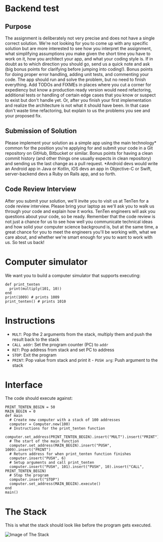 # Backend test

## Purpose 

The assignment is deliberately not very precise and does not have a single correct solution. We're not looking for you to come up with any specific solution but are more interested to see how you interpret the assignment, what simplifying assumptions you make given the short time you have to work on it, how you architect your app, and what your coding style is. If in doubt as to which direction you should go, send us a quick note and ask (big bonus points for clarifying before jumping into coding!). Bonus points for doing proper error handling, adding unit tests, and commenting your code. The app should run and solve the problem, but no need to finish everything. Add TODOs and FIXMEs in places where you cut a corner for expediency but know a production ready version would need refactoring, additional tests or handling of certain edge cases that you know or suspect to exist but don't handle yet. Or, after you finish your first implementation and realize the architecture is not what it should have been. In that case don't waste time refactoring, but explain to us the problems you see and your proposed fix. 

## Submission of Solution 
Please implement your solution as a simple app using the main technology* common for the position you're applying for and submit your code in a Git repository on GitHub, Bitbucket or similar. Bonus points for having a clean commit history (and other things one usually expects in clean repository) and sending us the last change as a pull request. 
*Android devs would write an Android app in Java or Kotlin, iOS devs an app in Objective-C or Swift, server-backend devs a Ruby on Rails app, and so forth. 

## Code Review Interview 

After you submit your solution, we'll invite you to visit us at TenTen for a code review interview. Please bring your laptop as we'll ask you to walk us through your code and explain how it works. TenTen engineers will ask you questions about your code, so be ready. Remember that the code review is not just a chance for us to see how well you communicate technical ideas and how solid your computer science background is, but at the same time, a great chance for you to meet the engineers you'll be working with, what we care about, and whether we're smart enough for you to want to work with us. So test us back! 

# Computer simulator 

We want you to build a computer simulator that supports executing: 

```
def print_tenten
  print(multiply(101, 10))
end
print(1009) # prints 1009 
print_tenten() # prints 1010
```

# Instructions 

* `MULT`: Pop the 2 arguments from the stack, multiply them and push the result back to the stack 
* `CALL addr`: Set the program counter (PC) to `addr`
* `RET`: Pop address from stack and set PC to address
* `STOP`: Exit the program 
* `PRINT`: Pop value from stack and print it - `PUSH arg`: Push argument to the stack 

# Interface 

The code should execute against: 

```
PRINT_TENTEN_BEGIN = 50
MAIN_BEGIN = 0
def main
  # Create new computer with a stack of 100 addresses
  computer = Computer.new(100)
  # Instructions for the print_tenten function
  computer.set_address(PRINT_TENTEN_BEGIN).insert("MULT").insert("PRINT").insert("RET")
  # The start of the main function
  computer.set_address(MAIN_BEGIN).insert("PUSH", 1009).insert("PRINT")
  # Return address for when print_tenten function finishes
  computer.insert("PUSH", 6)
  # Setup arguments and call print_tenten
  computer.insert("PUSH", 101).insert("PUSH", 10).insert("CALL", PRINT_TENTEN_BEGIN)
  # Stop the program
  computer.insert("STOP")
  computer.set_address(MAIN_BEGIN).execute()
end
main() 
```

# The Stack 

This is what the stack should look like before the program gets executed. 

![Image of The Stack](https://github.com/deviget/backend-test/blob/master/Stack.png)
 
